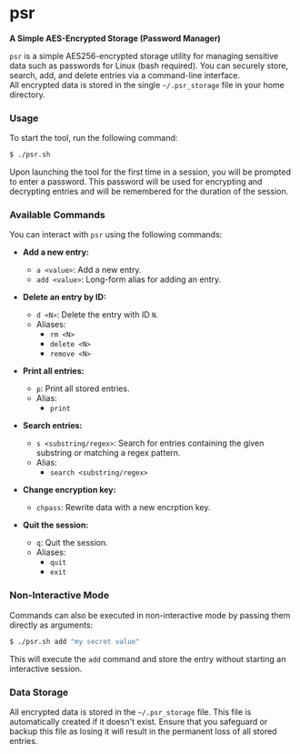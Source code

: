 # psr
**A Simple AES-Encrypted Storage (Password Manager)**


`psr` is a simple AES256-encrypted storage utility for managing sensitive data such as passwords for Linux (bash required). You can securely store, search, add, and delete entries via a command-line interface.<br/>
All encrypted data is stored in the single `~/.psr_storage` file in your home directory.

### Usage
To start the tool, run the following command:
```bash
$ ./psr.sh
```

Upon launching the tool for the first time in a session, you will be prompted to enter a password. This password will be used for encrypting and decrypting entries and will be remembered for the duration of the session.

### Available Commands
You can interact with `psr` using the following commands:

- **Add a new entry:**
  - `a <value>`: Add a new entry.
  - `add <value>`: Long-form alias for adding an entry.

- **Delete an entry by ID:**
  - `d <N>`: Delete the entry with ID `N`.
  - Aliases:
    - `rm <N>`
    - `delete <N>`
    - `remove <N>`

- **Print all entries:**
  - `p`: Print all stored entries.
  - Alias:
    - `print`

- **Search entries:**
  - `s <substring/regex>`: Search for entries containing the given substring or matching a regex pattern.
  - Alias:
    - `search <substring/regex>`

- **Change encryption key:**
  - `chpass`: Rewrite data with a new encrption key.

- **Quit the session:**
  - `q`: Quit the session.
  - Aliases:
    - `quit`
    - `exit`

### Non-Interactive Mode
Commands can also be executed in non-interactive mode by passing them directly as arguments:

```bash
$ ./psr.sh add "my secret value"
```

This will execute the `add` command and store the entry without starting an interactive session.


### Data Storage
All encrypted data is stored in the `~/.psr_storage` file. This file is automatically created if it doesn't exist. Ensure that you safeguard or backup this file as losing it will result in the permanent loss of all stored entries.
